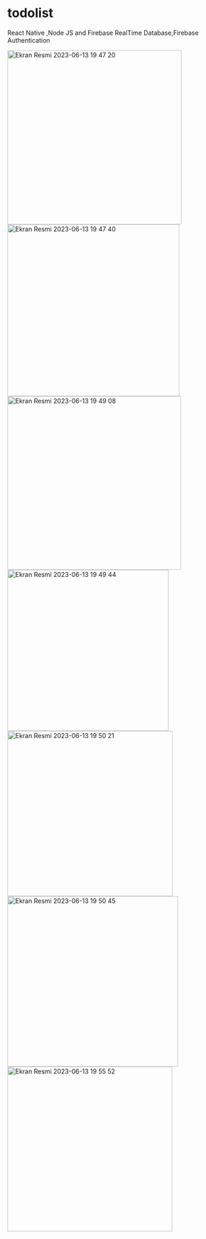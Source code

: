 # todolist
React Native ,Node JS and Firebase RealTime Database,Firebase Authentication


<img width="392" alt="Ekran Resmi 2023-06-13 19 47 20" src="https://github.com/emircetin37/todolist/assets/81845901/96ecea5c-1e88-4bd0-8dfa-16caa3116c46">
<img width="387" alt="Ekran Resmi 2023-06-13 19 47 40" src="https://github.com/emircetin37/todolist/assets/81845901/5f4cfc79-7c51-4605-a3c3-e34fad8414b7">
<img width="391" alt="Ekran Resmi 2023-06-13 19 49 08" src="https://github.com/emircetin37/todolist/assets/81845901/47087e7c-8c98-49a3-8e3d-92feabed0e42">
<img width="363" alt="Ekran Resmi 2023-06-13 19 49 44" src="https://github.com/emircetin37/todolist/assets/81845901/e0093013-4eb5-45c5-a1fa-524485d6c165">
<img width="372" alt="Ekran Resmi 2023-06-13 19 50 21" src="https://github.com/emircetin37/todolist/assets/81845901/02c72d64-9d24-4980-bb2c-6a5417391838">
<img width="384" alt="Ekran Resmi 2023-06-13 19 50 45" src="https://github.com/emircetin37/todolist/assets/81845901/da98a670-7a66-483c-8ca0-c211b2ade42c">
<img width="371" alt="Ekran Resmi 2023-06-13 19 55 52" src="https://github.com/emircetin37/todolist/assets/81845901/fb437b79-b6df-4da4-bb46-23c4721e3427">
